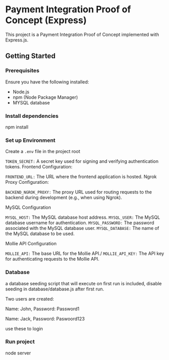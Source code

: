 # Payment Integration Proof of Concept (Express)

This project is a Payment Integration Proof of Concept implemented with Express.js.

## Getting Started

### Prerequisites

Ensure you have the following installed:
- Node.js
- npm (Node Package Manager)
- MYSQL database

### Install dependencies

npm install

### Set up Environment

Create a `.env` file in the project root

`TOKEN_SECRET:` A secret key used for signing and verifying authentication tokens.
Frontend Configuration:

`FRONTEND_URL:` The URL where the frontend application is hosted.
Ngrok Proxy Configuration:

`BACKEND_NGROK_PROXY:` The proxy URL used for routing requests to the backend during development (e.g., when using Ngrok).

MySQL Configuration

`MYSQL_HOST:` The MySQL database host address.
`MYSQL_USER:` The MySQL database username for authentication.
`MYSQL_PASSWORD:` The password associated with the MySQL database user.
`MYSQL_DATABASE:` The name of the MySQL database to be used.

Mollie API Configuration

`MOLLIE_API:` The base URL for the Mollie API./
`MOLLIE_API_KEY:` The API key for authenticating requests to the Mollie API.

### Database

a database seeding script that will execute on first run is included, disable seeding in database/database.js after first run.

Two users are created:

Name: John, Password: Password1

Name: Jack, Password: Paswoord123

use these to login


### Run project

node server
